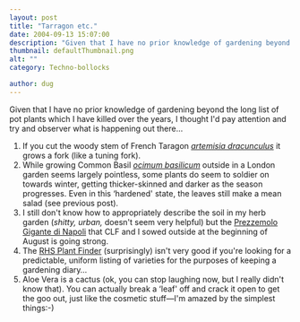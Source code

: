 ```yaml
---
layout: post
title: "Tarragon etc."
date: 2004-09-13 15:07:00
description: "Given that I have no prior knowledge of gardening beyond the long list of pot plants which I have killed over the years, I thought I&#8217;d pay attention and try and observer what is happening out there&#8230; If you cut&#8230;"
thumbnail: defaultThumbnail.png
alt: ""
category: Techno-bollocks

author: dug
---
```


<p>Given that I have no prior knowledge of gardening beyond the long list of pot plants which I have killed over the years, I thought I'd pay attention and try and observer what is happening out there&#8230;</p>


<ol>
<li>If you cut the woody stem of French Taragon <em><a href="http://www.rhs.org.uk/Databases/HortDatabase.asp?ID=1632">artemisia dracunculus</a></em> it grows a fork (like a tuning fork).</li>
<li>While growing Common Basil <em><a href="http://www.rhs.org.uk/Databases/HortDatabase.asp?ID=11649">ocimum basilicum</a></em> outside in a London garden seems largely pointless, some plants do seem to soldier on towards winter, getting thicker-skinned and darker as the season progresses. Even in this &#8216;hardened' state, the leaves still make a mean salad (see previous post).</li>
<li>I still don't know how to appropriately describe the soil in my herb garden (<em>shitty, urban,</em> doesn't seem very helpful) but the <a href="http://www.sgaravatti.net/ita/prod/bio/pre53.htm">Prezzemolo Gigante di Napoli</a> that <span class="caps">CLF </span>and I sowed outside at the beginning of August is going strong.</li>
<li>The <a href="http://www.rhs.org.uk/rhsplantfinder/plantfinder.asp"><span class="caps"><span class="caps">RHS</span></span> Plant Finder</a> (surprisingly) isn't very good if you're looking for a predictable, uniform listing of varieties for the purposes of keeping a gardening diary&#8230;</li>
<li>Aloe Vera is a cactus (ok, you can stop laughing now, but I really didn't know that). You can actually break a &#8216;leaf' off and crack it open to get the goo out, just like the cosmetic stuff&#8212;I'm amazed by the simplest things:-)</li>
</ol>
